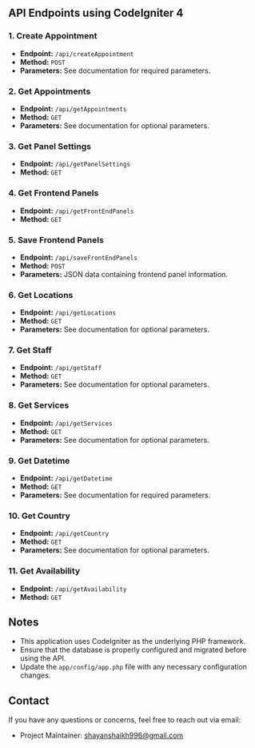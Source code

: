 ## API Endpoints using CodeIgniter 4

### 1. Create Appointment

- **Endpoint:** `/api/createAppointment`
- **Method:** `POST`
- **Parameters:** See documentation for required parameters.

### 2. Get Appointments

- **Endpoint:** `/api/getAppointments`
- **Method:** `GET`
- **Parameters:** See documentation for optional parameters.

### 3. Get Panel Settings

- **Endpoint:** `/api/getPanelSettings`
- **Method:** `GET`

### 4. Get Frontend Panels

- **Endpoint:** `/api/getFrontEndPanels`
- **Method:** `GET`

### 5. Save Frontend Panels

- **Endpoint:** `/api/saveFrontEndPanels`
- **Method:** `POST`
- **Parameters:** JSON data containing frontend panel information.

### 6. Get Locations

- **Endpoint:** `/api/getLocations`
- **Method:** `GET`
- **Parameters:** See documentation for optional parameters.

### 7. Get Staff

- **Endpoint:** `/api/getStaff`
- **Method:** `GET`
- **Parameters:** See documentation for optional parameters.

### 8. Get Services

- **Endpoint:** `/api/getServices`
- **Method:** `GET`
- **Parameters:** See documentation for optional parameters.

### 9. Get Datetime

- **Endpoint:** `/api/getDatetime`
- **Method:** `GET`
- **Parameters:** See documentation for required parameters.

### 10. Get Country

- **Endpoint:** `/api/getCountry`
- **Method:** `GET`
- **Parameters:** See documentation for optional parameters.

### 11. Get Availability

- **Endpoint:** `/api/getAvailability`
- **Method:** `GET`

## Notes

- This application uses CodeIgniter as the underlying PHP framework.
- Ensure that the database is properly configured and migrated before using the API.
- Update the `app/config/app.php` file with any necessary configuration changes.

## Contact

If you have any questions or concerns, feel free to reach out via email:

- Project Maintainer: [shayanshaikh996@gmail.com](mailto:shayanshaikh996@gmail.com)

